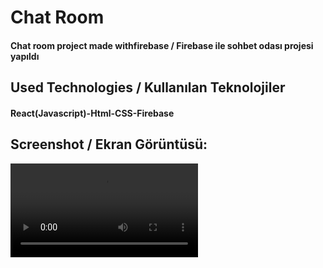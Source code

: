 <h1>Chat Room</h1>
<h4> Chat room project made withfirebase / Firebase ile sohbet odası projesi yapıldı</h4>


<h2>Used Technologies / Kullanılan Teknolojiler</h2>
<h4>React(Javascript)-Html-CSS-Firebase</h4>

<h2>Screenshot / Ekran Görüntüsü:</h2>

![](twitter.mp4)